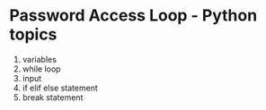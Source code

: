# Password Access Loop - Python topics
1. variables
2. while loop
3. input
4. if elif else statement
5. break statement